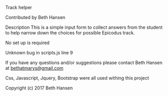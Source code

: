 Track helper

Contributed by Beth Hansen

Description
This is a simple input form to collect answers from the student to help narrow down the choices for possible Epicodus track.

No set up is required

Unknown bug in scripts.js line 9

If you have any questions and/or suggestions please contact Beth Hansen at bethatmarys@gmail.com

Css, Javascript, Jquery, Bootstrap were all used withing this project

Copyright (c) 2017 Beth Hansen
